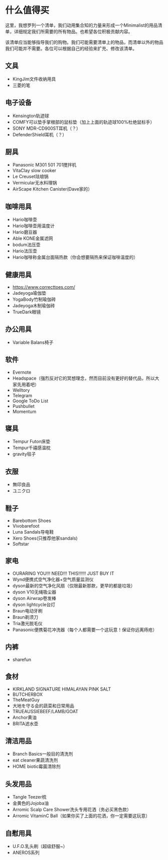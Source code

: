 # 什么值得买

这里，我想罗列一个清单，我们动用集合知的力量来形成一个Minimalist的用品清单，详细规定我们所需要的所有物品。也希望各位积极贡献内容。

该清单应当能够指导我们的购物。我们可能需要清单上的物品，而清单以外的物品我们可能并不需要。各位可以根据自己的经验来扩充、修改该清单。

## 文具
* KingJim文件收纳用具
* 三菱的笔

## 电子设备
* Kensington轨迹球
* COMFY可以垫手掌根部的鼠标垫（加上上面的轨迹球100%杜绝鼠标手）
* SONY MDR-CD900ST耳机（？）
* DefenderShield耳机（？）

## 厨具
* Panasonic M301 501 701搅拌机
* VitaClay slow cooker
* Le Creuset珐琅锅
* Vermicular无水料理锅
* AirScape Kitchen Canister(Dave家的）

## 咖啡用具
* Hario咖啡壶
* Hario咖啡壶用温度计
* Hario磨豆器
* Able KONE金属滤网
* bodum法压壶
* Hario法压壶
* Hario咖啡称金属台面隔热款（你会想要隔热来保证咖啡温度的）

## 健康用具
* https://www.correcttoes.com/
* Jadeyoga瑜伽垫
* YogaBody竹制瑜伽砖
* Jadeyoga木制瑜伽砖
* TrueDark眼镜

## 办公用具
* Variable Balans椅子

## 软件
* Evernote
* Headspace（强烈反对它的冥想理念，然而目前没有更好的替代品，所以大家先用着吧）
* Welltory
* Telegram
* Google ToDo List
* Pushbullet
* Momentum

## 寝具
* Tempur Futon床垫
* Tempur千禧感温枕
* gravity毯子

## 衣服
* 無印良品
* ユニクロ

## 鞋子
* Barebottom Shoes
* Vivobarefoot
* Luna Sandals导电鞋
* Xero Shoes(只推荐他家sandals)
* Softstar

## 家电
* OURARING YOU!!! NEED!!! THIS!!!!!! JUST BUY IT
* Wynd便携式空气净化器+空气质量监测仪
* dyson最新的空气净化风扇（仅限最新那款，更早的都是垃圾）
* dyson V10无绳吸尘器
* dyson Airwrap卷发棒
* dyson lightcycle台灯
* Braun电动牙刷
* Braun剃须刀
* Tria激光脱毛仪
* Panasonic便携菊花冲洗器（每个人都需要一个这玩意！保证你远离痔疮）

## 内裤
* sharefun

## 食材
* KIRKLAND SIGNATURE HIMALAYAN PINK SALT
* BUTCHERBOX
* TheMeatGuy
* 大地を守る会的蔬菜和日常用品
* TRUEAUSSIEBEEF/LAMB/GOAT
* Anchor黄油
* BRITA滤水壶

## 清洁用品
* Branch Basics一般目的清洗剂
* eat cleaner果蔬清洗剂
* HOME biotic霉菌清除剂

## 头发用品
* Tangle Teezer梳
* 金黄色的Jojoba油
* Arromic Scalp Care Shower洗头专用花洒（务必买黑色款）
* Arromic VitaminC Ball（如果你买了上面的花洒，你一定需要这玩意）

## 自慰用具
* U.F.O.乳头刷（超级舒服~）
* ANEROS系列
